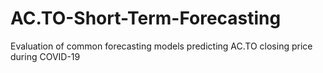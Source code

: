 # AC.TO-Short-Term-Forecasting
Evaluation of common forecasting models predicting AC.TO closing price during COVID-19
